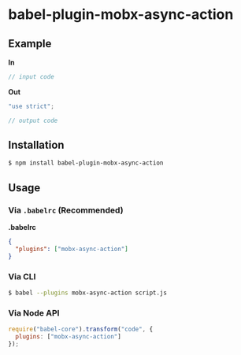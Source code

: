 # babel-plugin-mobx-async-action



## Example

**In**

```js
// input code
```

**Out**

```js
"use strict";

// output code
```

## Installation

```sh
$ npm install babel-plugin-mobx-async-action
```

## Usage

### Via `.babelrc` (Recommended)

**.babelrc**

```json
{
  "plugins": ["mobx-async-action"]
}
```

### Via CLI

```sh
$ babel --plugins mobx-async-action script.js
```

### Via Node API

```javascript
require("babel-core").transform("code", {
  plugins: ["mobx-async-action"]
});
```
